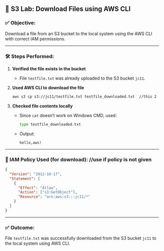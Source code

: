  

## 🧪 S3 Lab: Download Files using AWS CLI

### ✅ Objective:
Download a file from an S3 bucket to the local system using the AWS CLI with correct IAM permissions.

---

### 🛠️ Steps Performed:

1. **Verified the file exists in the bucket**
   - File `testfile.txt` was already uploaded to the S3 bucket `jc11`.

2. **Used AWS CLI to download the file**
   ```bash
   aws s3 cp s3://jc11/testfile.txt testfile_downloaded.txt  //this 2 commands are enough here
   ```

3. **Checked file contents locally**
   - Since `cat` doesn’t work on Windows CMD, used:
     ```bash
     type testfile_downloaded.txt
     ```
   - Output:
     ```
     hello,aws!
     ```

---

### 🔐 IAM Policy Used (for download):     //use if policy is not given
```json
{
  "Version": "2012-10-17",
  "Statement": [
    {
      "Effect": "Allow",
      "Action": ["s3:GetObject"],
      "Resource": "arn:aws:s3:::jc11/*"
    }
  ]
}
```

---

### ✅ Outcome:
File `testfile.txt` was successfully downloaded from the S3 bucket `jc11` to the local system using AWS CLI.

